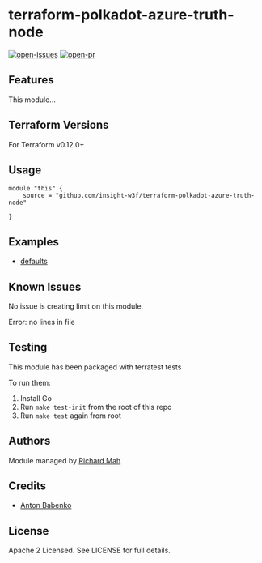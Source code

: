 # terraform-polkadot-azure-truth-node

[![open-issues](https://img.shields.io/github/issues-raw/insight-w3f/terraform-polkadot-azure-truth-node?style=for-the-badge)](https://github.com/insight-w3f/terraform-polkadot-azure-truth-node/issues)
[![open-pr](https://img.shields.io/github/issues-pr-raw/insight-w3f/terraform-polkadot-azure-truth-node?style=for-the-badge)](https://github.com/insight-w3f/terraform-polkadot-azure-truth-node/pulls)

## Features

This module...

## Terraform Versions

For Terraform v0.12.0+

## Usage

```
module "this" {
    source = "github.com/insight-w3f/terraform-polkadot-azure-truth-node"

}
```
## Examples

- [defaults](https://github.com/insight-w3f/terraform-polkadot-azure-truth-node/tree/master/examples/defaults)

## Known  Issues
No issue is creating limit on this module.

<!-- BEGINNING OF PRE-COMMIT-TERRAFORM DOCS HOOK -->
Error: no lines in file
<!-- END OF PRE-COMMIT-TERRAFORM DOCS HOOK -->

## Testing
This module has been packaged with terratest tests

To run them:

1. Install Go
2. Run `make test-init` from the root of this repo
3. Run `make test` again from root

## Authors

Module managed by [Richard Mah](https://github.com/shinyfoil)

## Credits

- [Anton Babenko](https://github.com/antonbabenko)

## License

Apache 2 Licensed. See LICENSE for full details.